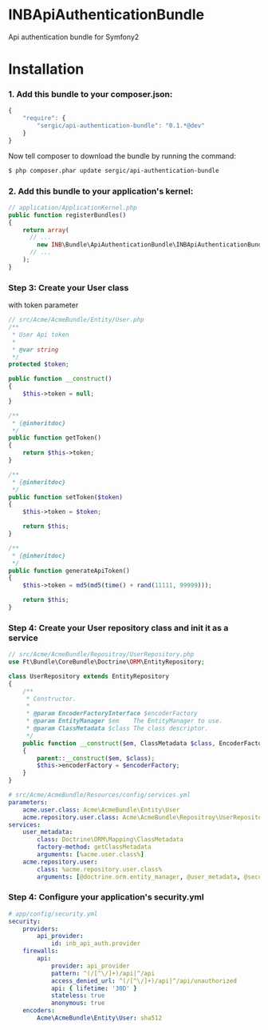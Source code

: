 INBApiAuthenticationBundle
==========================

Api authentication bundle for Symfony2

Installation
============

### 1. Add this bundle to your composer.json:

```js
{
    "require": {
        "sergic/api-authentication-bundle": "0.1.*@dev"
    }
}
```

Now tell composer to download the bundle by running the command:

``` bash
$ php composer.phar update sergic/api-authentication-bundle
```

### 2. Add this bundle to your application's kernel:

``` php
// application/ApplicationKernel.php
public function registerBundles()
{
    return array(
      // ...
        new INB\Bundle\ApiAuthenticationBundle\INBApiAuthenticationBundle(),
      // ...
    );
}
```

### Step 3: Create your User class

with token parameter

``` php
// src/Acme/AcmeBundle/Entity/User.php
/**
 * User Api token
 *
 * @var string
 */
protected $token;

public function __construct()
{
    $this->token = null;
}

/**
 * {@inheritdoc}
 */
public function getToken()
{
    return $this->token;
}

/**
 * {@inheritdoc}
 */
public function setToken($token)
{
    $this->token = $token;

    return $this;
}

/**
 * {@inheritdoc}
 */
public function generateApiToken()
{
    $this->token = md5(md5(time() + rand(11111, 99999)));

    return $this;
}
```

### Step 4: Create your User repository class and init it as a service
``` php
// src/Acme/AcmeBundle/Repositroy/UserRepository.php
use Ft\Bundle\CoreBundle\Doctrine\ORM\EntityRepository;

class UserRepository extends EntityRepository
{
    /**
     * Constructor.
     *
     * @param EncoderFactoryInterface $encoderFactory
     * @param EntityManager $em    The EntityManager to use.
     * @param ClassMetadata $class The class descriptor.
     */
    public function __construct($em, ClassMetadata $class, EncoderFactoryInterface $encoderFactory = null)
    {
        parent::__construct($em, $class);
        $this->encoderFactory = $encoderFactory;
    }
}
```

``` yml
# src/Acme/AcmeBundle/Resources/config/services.yml
parameters:
    acme.user.class: Acme\AcmeBundle\Entity\User
    acme.repository.user.class: Acme\AcmeBundle\Repositroy\UserRepository
services:
    user_metadata:
        class: Doctrine\ORM\Mapping\ClassMetadata
        factory-method: getClassMetadata
        arguments: [%acme.user.class%]
    acme.repository.user:
        class: %acme.repository.user.class%
        arguments: [@doctrine.orm.entity_manager, @user_metadata, @security.encoder_factory]
```

### Step 4: Configure your application's security.yml
``` yaml
# app/config/security.yml
security:
    providers:
        api_provider:
            id: inb_api_auth.provider
    firewalls:
        api:
            provider: api_provider
            pattern: ^(/[^\/]+)/api|^/api
            access_denied_url: ^(/[^\/]+)/api|^/api/unauthorized
            api: { lifetime: '30D' }
            stateless: true
            anonymous: true
    encoders:
        Acme\AcmeBundle\Entity\User: sha512
```
